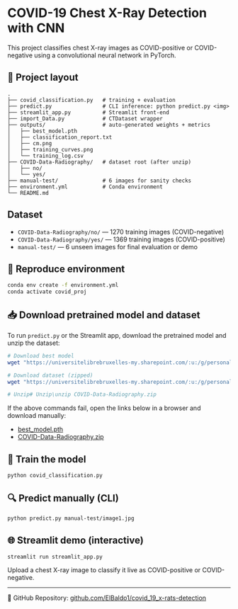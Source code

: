 # COVID-19 Chest X-Ray Detection with CNN

This project classifies chest X-ray images as COVID-positive or COVID-negative using a convolutional neural network in PyTorch.


## 📂 Project layout

```
.
├── covid_classification.py   # training + evaluation
├── predict.py                # CLI inference: python predict.py <img>
├── streamlit_app.py          # Streamlit front‑end
├── import_Data.py            # CTDataset wrapper
├── outputs/                  # auto‑generated weights + metrics
│   ├── best_model.pth
│   ├── classification_report.txt
│   ├── cm.png
│   ├── training_curves.png
│   └── training_log.csv
├── COVID-Data-Radiography/   # dataset root (after unzip)
│   ├── no/
│   └── yes/
├── manual-test/              # 6 images for sanity checks
├── environment.yml           # Conda environment
└── README.md
```


## Dataset
- `COVID-Data-Radiography/no/` — 1270 training images (COVID-negative)
- `COVID-Data-Radiography/yes/` — 1369 training images (COVID-positive)
- `manual-test/` — 6 unseen images for final evaluation or demo

## 🔁 Reproduce environment
```bash
conda env create -f environment.yml
conda activate covid_proj
```

## 📥 Download pretrained model and dataset
To run `predict.py` or the Streamlit app, download the pretrained model and unzip the dataset:

```bash
# Download best model 
wget "https://universitelibrebruxelles-my.sharepoint.com/:u:/g/personal/antonio_baldari_ulb_be/Ebtd2VterepMkv3GaYyifkUB6sPdmryJrQ8C62nkz0VBpQ" -O best_model.pth

# Download dataset (zipped)
wget "https://universitelibrebruxelles-my.sharepoint.com/:u:/g/personal/antonio_baldari_ulb_be/EUsuXgv53vVPuY9Su8gDRIIBb9qZsLrx1XwDduUH5ScVVA" -O COVID-Data-Radiography.zip

# Unzip# Unzip\unzip COVID-Data-Radiography.zip
```
If the above commands fail, open the links below in a browser and download manually:
- [best_model.pth](https://universitelibrebruxelles-my.sharepoint.com/:u:/g/personal/antonio_baldari_ulb_be/Ebtd2VterepMkv3GaYyifkUB6sPdmryJrQ8C62nkz0VBpQ)
- [COVID-Data-Radiography.zip](https://universitelibrebruxelles-my.sharepoint.com/:u:/g/personal/antonio_baldari_ulb_be/EUsuXgv53vVPuY9Su8gDRIIBb9qZsLrx1XwDduUH5ScVVA)

## 🧪 Train the model
```bash
python covid_classification.py
```

## 🔍 Predict manually (CLI)
```bash
python predict.py manual-test/image1.jpg
```

## 🌐 Streamlit demo (interactive)
```bash
streamlit run streamlit_app.py
```
Upload a chest X-ray image to classify it live as COVID-positive or COVID-negative.

---

📌 GitHub Repository: [github.com/ElBaldo1/covid_19_x-rats-detection](https://github.com/ElBaldo1/covid_19_x-rats-detection)
